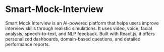 # Smart-Mock-Interview
Smart Mock Interview is an AI-powered platform that helps users improve interview skills through realistic simulations. It uses video, voice, facial analysis, speech-to-text, and NLP feedback. Built with React.js, it offers personalized dashboards, domain-based questions, and detailed performance reports.
